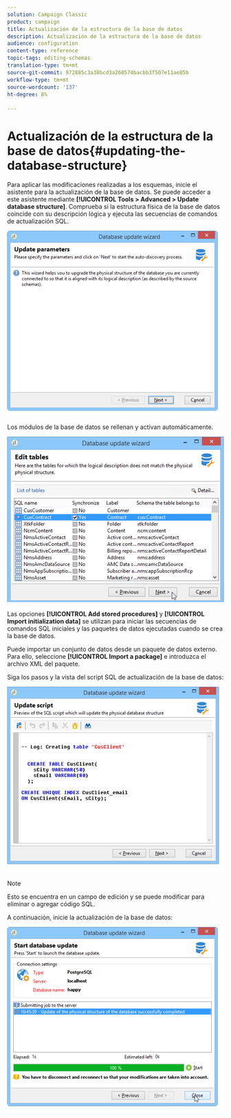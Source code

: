 ```yaml
---
solution: Campaign Classic
product: campaign
title: Actualización de la estructura de la base de datos
description: Actualización de la estructura de la base de datos
audience: configuration
content-type: reference
topic-tags: editing-schemas
translation-type: tm+mt
source-git-commit: 972885c3a38bcd3a260574bacbb3f507e11ae05b
workflow-type: tm+mt
source-wordcount: '137'
ht-degree: 8%

---
```



# Actualización de la estructura de la base de datos{#updating-the-database-structure}

Para aplicar las modificaciones realizadas a los esquemas, inicie el asistente para la actualización de la base de datos. Se puede acceder a este asistente mediante **[!UICONTROL Tools > Advanced > Update database structure]**. Comprueba si la estructura física de la base de datos coincide con su descripción lógica y ejecuta las secuencias de comandos de actualización SQL.

![](assets/d_ncs_integration_schema_update.png)

Los módulos de la base de datos se rellenan y activan automáticamente.

![](assets/d_ncs_integration_schema_update_select.png)

Las opciones **[!UICONTROL Add stored procedures]** y **[!UICONTROL Import initialization data]** se utilizan para iniciar las secuencias de comandos SQL iniciales y las paquetes de datos ejecutadas cuando se crea la base de datos.

Puede importar un conjunto de datos desde un paquete de datos externo. Para ello, seleccione **[!UICONTROL Import a package]** e introduzca el archivo XML del paquete.

Siga los pasos y la vista del script SQL de actualización de la base de datos:

![](assets/d_ncs_integration_schema_update2.png)

>[!NOTE]
>
>Esto se encuentra en un campo de edición y se puede modificar para eliminar o agregar código SQL.

A continuación, inicie la actualización de la base de datos:

![](assets/d_ncs_integration_schema_update3.png)

